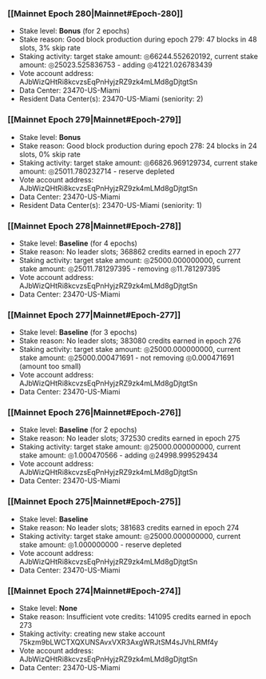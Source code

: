 ### [[Mainnet Epoch 280|Mainnet#Epoch-280]]
* Stake level: **Bonus** (for 2 epochs)
* Stake reason: Good block production during epoch 279: 47 blocks in 48 slots, 3% skip rate
* Staking activity: target stake amount: ◎66244.552620192, current stake amount: ◎25023.525836753 - adding ◎41221.026783439
* Vote account address: AJbWizQHtRi8kcvzsEqPnHyjzRZ9zk4mLMd8gDjtgtSn
* Data Center: 23470-US-Miami
* Resident Data Center(s): 23470-US-Miami (seniority: 2)
### [[Mainnet Epoch 279|Mainnet#Epoch-279]]
* Stake level: **Bonus**
* Stake reason: Good block production during epoch 278: 24 blocks in 24 slots, 0% skip rate
* Staking activity: target stake amount: ◎66826.969129734, current stake amount: ◎25011.780232714 - reserve depleted
* Vote account address: AJbWizQHtRi8kcvzsEqPnHyjzRZ9zk4mLMd8gDjtgtSn
* Data Center: 23470-US-Miami
* Resident Data Center(s): 23470-US-Miami (seniority: 1)
### [[Mainnet Epoch 278|Mainnet#Epoch-278]]
* Stake level: **Baseline** (for 4 epochs)
* Stake reason: No leader slots; 368862 credits earned in epoch 277
* Staking activity: target stake amount: ◎25000.000000000, current stake amount: ◎25011.781297395 - removing ◎11.781297395
* Vote account address: AJbWizQHtRi8kcvzsEqPnHyjzRZ9zk4mLMd8gDjtgtSn
* Data Center: 23470-US-Miami
### [[Mainnet Epoch 277|Mainnet#Epoch-277]]
* Stake level: **Baseline** (for 3 epochs)
* Stake reason: No leader slots; 383080 credits earned in epoch 276
* Staking activity: target stake amount: ◎25000.000000000, current stake amount: ◎25000.000471691 - not removing ◎0.000471691 (amount too small)
* Vote account address: AJbWizQHtRi8kcvzsEqPnHyjzRZ9zk4mLMd8gDjtgtSn
* Data Center: 23470-US-Miami
### [[Mainnet Epoch 276|Mainnet#Epoch-276]]
* Stake level: **Baseline** (for 2 epochs)
* Stake reason: No leader slots; 372530 credits earned in epoch 275
* Staking activity: target stake amount: ◎25000.000000000, current stake amount: ◎1.000470566 - adding ◎24998.999529434
* Vote account address: AJbWizQHtRi8kcvzsEqPnHyjzRZ9zk4mLMd8gDjtgtSn
* Data Center: 23470-US-Miami
### [[Mainnet Epoch 275|Mainnet#Epoch-275]]
* Stake level: **Baseline**
* Stake reason: No leader slots; 381683 credits earned in epoch 274
* Staking activity: target stake amount: ◎25000.000000000, current stake amount: ◎1.000000000 - reserve depleted
* Vote account address: AJbWizQHtRi8kcvzsEqPnHyjzRZ9zk4mLMd8gDjtgtSn
* Data Center: 23470-US-Miami
### [[Mainnet Epoch 274|Mainnet#Epoch-274]]
* Stake level: **None**
* Stake reason: Insufficient vote credits: 141095 credits earned in epoch 273
* Staking activity: creating new stake account 75kzm9bLWCTXQXUNSAvxVXR3AxgWRJtSM4sJVhLRMf4y
* Vote account address: AJbWizQHtRi8kcvzsEqPnHyjzRZ9zk4mLMd8gDjtgtSn
* Data Center: 23470-US-Miami